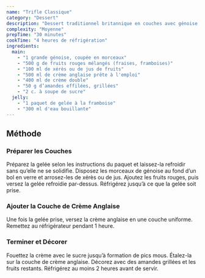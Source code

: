 ```yaml
---
name: "Trifle Classique"
category: "Dessert"
description: "Dessert traditionnel britannique en couches avec génoise, fruits, crème anglaise et chantilly"
complexity: "Moyenne"
prepTime: "30 minutes"
cookTime: "4 heures de réfrigération"
ingredients:
  main:
    - "1 grande génoise, coupée en morceaux"
    - "500 g de fruits rouges mélangés (fraises, framboises)"
    - "100 ml de xérès ou de jus de fruits"
    - "500 ml de crème anglaise prête à l'emploi"
    - "400 ml de crème double"
    - "50 g d’amandes effilées, grillées"
    - "2 c. à soupe de sucre"
  jelly:
    - "1 paquet de gelée à la framboise"
    - "300 ml d'eau bouillante"
---
```


## Méthode

### Préparer les Couches

Préparez la gelée selon les instructions du paquet et laissez-la refroidir sans qu’elle ne se solidifie. Disposez les morceaux de génoise au fond d’un bol en verre et arrosez-les de xérès ou de jus. Ajoutez les fruits rouges, puis versez la gelée refroidie par-dessus. Réfrigérez jusqu’à ce que la gelée soit prise.

### Ajouter la Couche de Crème Anglaise

Une fois la gelée prise, versez la crème anglaise en une couche uniforme. Remettez au réfrigérateur pendant 1 heure.

### Terminer et Décorer

Fouettez la crème avec le sucre jusqu’à formation de pics mous. Étalez-la sur la couche de crème anglaise. Décorez avec des amandes grillées et les fruits restants. Réfrigérez au moins 2 heures avant de servir.
